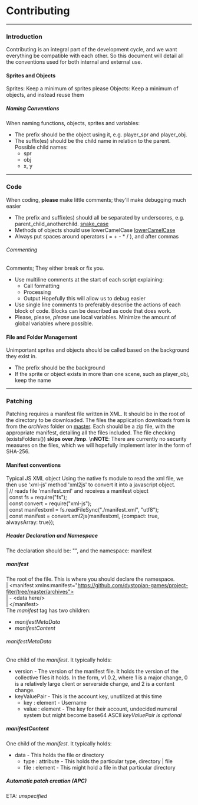 # Contributing
---
### Introduction
Contributing is an integral part of the development cycle, and we want everything be compatible with each other. 
So this document will detail all the conventions used for both internal and external use.
#### Sprites and Objects
Sprites: Keep a minimum of sprites please
Objects: Keep a minimum of objects, and instead reuse them
##### Naming Conventions
When naming functions, objects, sprites and variables:
* The prefix should be the object using it, e.g. player_spr and player_obj.
* The suffix(es) should be the child name in relation to the parent. Possible child names:
  - spr
  - obj
  - x, y
---
### Code
When coding, **please** make little comments; they'll make debugging much easier
* The prefix and suffix(es) should all be separated by underscores, e.g. parent_child_anotherchild. [snake_case](https://en.wikipedia.org/wiki/Snake_case)
* Methods of objects should use lowerCamelCase [lowerCamelCase](https://en.wikipedia.org/wiki/Camel_case)
* Always put spaces around operators ( = + - * / ), and after commas

###### Commenting
Comments; They either break or fix you.
* Use multiline comments at the start of each script explaining:
  - Call formatting
  - Processing
  - Output
  Hopefully this will allow us to debug easier
* Use single line comments to preferably describe the actions of each block of code.
  Blocks can be described as code that does work.
* Please, please, *please* use local variables. Minimize the amount of global variables where possible.

#### File and Folder Management
Unimportant sprites and objects should be called based on the background they exist in.
* The prefix should be the background
* If the sprite or object exists in more than one scene, such as player_obj, keep the name
---
### Patching
Patching requires a manifest file written in XML. It should be in the root of the directory to be downloaded. The files the application downloads from is from the *archives* folder on [master](https://github.com/dystopian-games/project-fiter/tree/master). Each should be a zip file, with the appropriate manifest, detailing all the files included. The file checking (existsFolders()) **skips over /tmp**.
\n**NOTE**: There are currently no security measures on the files, which we will hopefully implement later in the form of SHA-256.
#### Manifest conventions
Typical JS XML object
Using the native fs module to read the xml file, we then use 'xml-js' method 'xml2js' to convert it into a javascript object.  
| // reads file 'manifest.xml' and receives a manifest object  
| const fs                       = require("fs");  
| const convert                  = require("xml-js");  
| const manifestxml              = fs.readFileSync("./manifest.xml", "utf8");  
| const manifest                 = convert.xml2js(manifestxml, {compact: true, alwaysArray: true});  
##### Header Declaration and Namespace
The declaration should be: "<?xml version="1.0" encoding="UTF-8" ?>", and the namespace: manifest
##### manifest
The root of the file. This is where you should declare the namespace.  
| \<manifest xmlns:manifest="https://github.com/dystopian-games/project-fiter/tree/master/archives">  
|     - \<data here/>  
| \</manifest\>  
The *manifest* tag has two children:
* *manifestMetaData*
* *manifestContent*
###### manifestMetaData
One child of the *manifest*. It typically holds:
* version - The version of the manifest file. It holds the version of the collective files it holds. In the form, v1.0.2, where 1 is a major change, 0 is a relatively large client or serverside change, and 2 is a content change.
* keyValuePair - This is the account key, unutilized at this time
  - key : element - Username
  - value : element - The key for their account, undecided numeral system but might become base64 ASCII
*keyValuePair is optional*
##### manifestContent
One child of the *manifest*. It typically holds:
* data - This holds the file or directory
  - type : attribute - This holds the particular type, directory | file
  - file : element - This might hold a file in that particular directory
##### Automatic patch creation (APC)
ETA: *unspecified*
